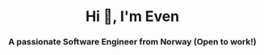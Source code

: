 <h1 align="center">Hi 👋, I'm Even</h1>
<h3 align="center">A passionate Software Engineer from Norway (Open to work!)</h3>

